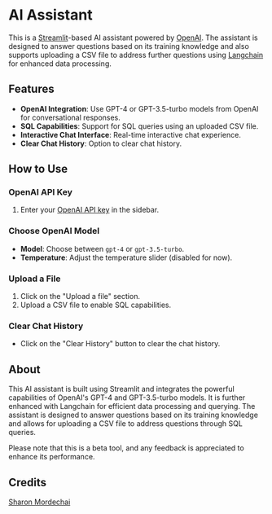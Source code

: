 # AI Assistant

This is a [Streamlit](https://streamlit.io)-based AI assistant powered by [OpenAI](https://openai.com). The assistant is designed to answer questions based on its training knowledge and also supports uploading a CSV file to address further questions using [Langchain](https://www.langchain.com) for enhanced data processing.

## Features

- **OpenAI Integration**: Use GPT-4 or GPT-3.5-turbo models from OpenAI for conversational responses.
- **SQL Capabilities**: Support for SQL queries using an uploaded CSV file.
- **Interactive Chat Interface**: Real-time interactive chat experience.
- **Clear Chat History**: Option to clear chat history.

## How to Use

### OpenAI API Key

1. Enter your [OpenAI API key](https://platform.openai.com/account/api-keys) in the sidebar.
   
### Choose OpenAI Model

- **Model**: Choose between `gpt-4` or `gpt-3.5-turbo`.
- **Temperature**: Adjust the temperature slider (disabled for now).

### Upload a File

1. Click on the "Upload a file" section.
2. Upload a CSV file to enable SQL capabilities.

### Clear Chat History

- Click on the "Clear History" button to clear the chat history.

## About

This AI assistant is built using Streamlit and integrates the powerful capabilities of OpenAI's GPT-4 and GPT-3.5-turbo models. It is further enhanced with Langchain for efficient data processing and querying. The assistant is designed to answer questions based on its training knowledge and allows for uploading a CSV file to address questions through SQL queries.

Please note that this is a beta tool, and any feedback is appreciated to enhance its performance.

## Credits

[Sharon Mordechai](https://www.linkedin.com/in/sharon-mordechai-a294b6129/)
